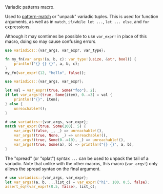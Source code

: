 Variadic patterns macro.

Used to [pattern-match](https://doc.rust-lang.org/reference/patterns.html) or "unpack" variadic
tuples. This is used for function arguments, as well as in `match`, `if/while let ...`,
`let ... else`, and `for` expressions.

Although it may somtimes be possible to use `var_expr!` in place of this macro, doing so may
cause confusing errors.

```rust
use variadics::{var_args, var_expr, var_type};

fn my_fn(var_args!(a, b, c): var_type!(usize, &str, bool)) {
    println!("{} {} {}", a, b, c);
}
my_fn(var_expr!(12, "hello", false));
```

```rust
use variadics::{var_args, var_expr};

let val = var_expr!(true, Some("foo"), 2);
if let var_args!(true, Some(item), 0..=3) = val {
    println!("{}", item);
} else {
    unreachable!();
}
```

```rust
# use variadics::{var_args, var_expr};
match var_expr!(true, Some(100), 5) {
    var_args!(false, _, _) => unreachable!(),
    var_args!(true, None, _) => unreachable!(),
    var_args!(true, Some(0..=10), _) => unreachable!(),
    var_args!(true, Some(a), b) => println!("{} {}", a, b),
}
```

The "spread" (or "splat") syntax `...` can be used to unpack the tail of a variadic. Note that
unlike with the other macros, this macro (`var_args!`) only allows the spread syntax on the
final argument.
```rust
# use variadics::{var_args, var_expr};
let var_args!(a, b, ...list_c) = var_expr!("hi", 100, 0.5, false);
assert_eq!(var_expr!(0.5, false), list_c);
```